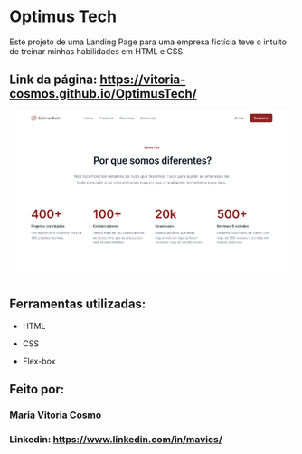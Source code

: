 # Optimus Tech

Este projeto de uma Landing Page para uma empresa fictícia teve o intuito de treinar minhas habilidades em HTML e CSS.

## Link da página: https://vitoria-cosmos.github.io/OptimusTech/

<img src="./imgproject/image01.png">

## Ferramentas utilizadas:

* HTML

* CSS

* Flex-box

## Feito por:

### Maria Vitoria Cosmo

### Linkedin: https://www.linkedin.com/in/mavics/

